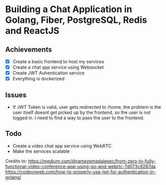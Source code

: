 # Building a Chat Application in Golang, Fiber, PostgreSQL, Redis and  ReactJS

## Achievements

- [x] Create a basic frontend to host my services
- [x] Create a chat app service using Websocket
- [x] Create JWT Auhentication service
- [x] Everything is dockerized

## Issues

- If JWT Token is valid, user gets redirected to /home, the problem is the user itself doesnt get picked up by the frontend, so the user is not logged in. I need to find a way to pass the user to the frontend.

## Todo

- Create a video chat app service using WebRTC
- Make the services scalable

Credits to:
https://medium.com/@ramezemadaiesec/from-zero-to-fully-functional-video-conference-app-using-go-and-webrtc-7d073c9287da
https://codevoweb.com/how-to-properly-use-jwt-for-authentication-in-golang/